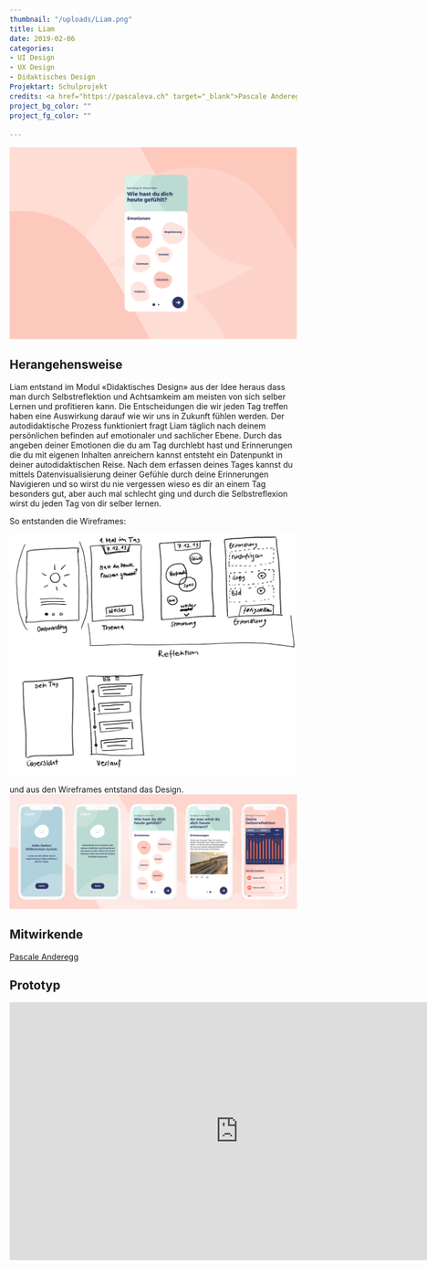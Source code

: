 ```yaml
---
thumbnail: "/uploads/Liam.png"
title: Liam
date: 2019-02-06
categories:
- UI Design
- UX Design
- Didaktisches Design
Projektart: Schulprojekt
credits: <a href="https://pascaleva.ch" target="_blank">Pascale Anderegg</a>, <a href="https://kilchhofer.ch" target="_blank">Severin Kilchhofer</a>
project_bg_color: ""
project_fg_color: ""

---
```

![](/uploads/Liam.png)

## Herangehensweise
Liam entstand im Modul «Didaktisches Design» aus der Idee heraus dass man durch Selbstreflektion und Achtsamkeim am meisten von sich selber Lernen und profitieren kann. Die Entscheidungen die wir jeden Tag treffen haben eine Auswirkung darauf wie wir uns in Zukunft fühlen werden. Der autodidaktische Prozess funktioniert fragt Liam täglich nach deinem persönlichen befinden auf emotionaler und sachlicher Ebene. 
Durch das angeben deiner Emotionen die du am Tag durchlebt hast und Erinnerungen die du mit eigenen Inhalten anreichern kannst entsteht ein Datenpunkt in deiner autodidaktischen Reise. Nach dem erfassen deines Tages kannst du mittels Datenvisualisierung deiner Gefühle durch deine Erinnerungen Navigieren und so wirst du nie vergessen wieso es dir an einem Tag besonders gut, aber auch mal schlecht ging und durch die Selbstreflexion wirst du jeden Tag von dir selber lernen.

So entstanden die Wireframes:

![](/uploads/liam_wireframe.png)

und aus den Wireframes entstand das Design.
![](/uploads/Liam_Design.png)
## Mitwirkende


[Pascale Anderegg](https://www.pascaleva.ch "Pascale's Homepage")

## Prototyp
<iframe style="border: 1px solid rgba(0, 0, 0, 0.1);" width="800" height="450" src="https://www.figma.com/embed?embed_host=share&url=https%3A%2F%2Fwww.figma.com%2Fproto%2Fj3v4GhCw0v9VIdVTT4JN1n%2FLiam%3Fnode-id%3D1%253A2%26viewport%3D221%252C614%252C0.06738853454589844%26scaling%3Dcontain&chrome=DOCUMENTATION" allowfullscreen></iframe>
